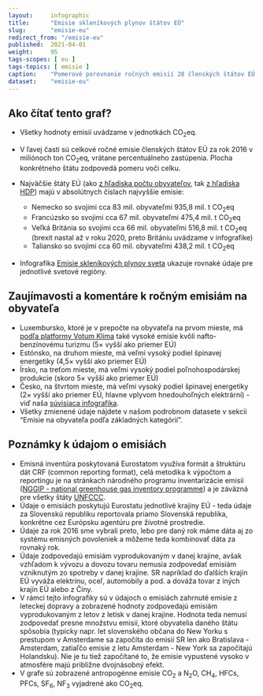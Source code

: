 ```yaml
---
layout:     infographic
title:      "Emisie skleníkových plynov štátov EÚ"
slug:       "emisie-eu"
redirect_from: "/emisie-eu"
published:  2021-04-01
weight:     95
tags-scopes: [ eu ]
tags-topics: [ emisie ]
caption:    "Pomerové porovnanie ročných emisií 28 členských štátov EÚ a prepočet na obyvateľa."
dataset:    "emisie-eu"
---
```


## Ako čítať tento graf?

* Všetky hodnoty emisií uvádzame v jednotkách <glossary id="co2eq">CO<sub>2</sub>eq</glossary>.
* V ľavej časti sú celkové ročné emisie členských štátov EÚ za rok 2016 v miliónoch ton CO<sub>2</sub>eq, vrátane percentuálneho zastúpenia. Plocha konkrétneho štátu zodpovedá pomeru voči celku.
* Najväčšie štáty EÚ (ako [z hľadiska počtu obyvateľov](https://en.wikipedia.org/wiki/List_of_European_Union_member_states_by_population), tak [z hľadiska HDP](https://en.wikipedia.org/wiki/List_of_sovereign_states_in_Europe_by_GDP_(nominal))) majú v absolútnych číslach najvyššie emisie:
  * Nemecko so svojimi cca 83 mil. obyvateľmi 935,8 mil. t CO<sub>2</sub>eq
  * Francúzsko so svojimi cca 67 mil. obyvateľmi 475,4 mil. t CO<sub>2</sub>eq
  * Veľká Británia so svojimi cca 66 mil. obyvateľmi 516,8 mil. t CO<sub>2</sub>eq (brexit nastal až v roku 2020, preto Britániu uvádzame v infografike)
  * Taliansko so svojimi cca 60 mil. obyvateľmi 438,2 mil. t CO<sub>2</sub>eq

* Infografika [Emisie skleníkových plynov sveta](/infografiky/emisie-svet) ukazuje rovnaké údaje pre jednotlivé svetové regióny.

## Zaujímavosti a komentáre k ročným emisiám na obyvateľa

* Luxembursko, ktoré je v prepočte na obyvateľa na prvom mieste, má [podľa platformy Votum Klima](https://today.rtl.lu/news/luxembourg/a/1184731.html) také vysoké emisie kvôli nafto-benzínovému turizmu (5× vyšší ako priemer EÚ)
* Estónsko, na druhom mieste, má veľmi vysoký podiel špinavej energetiky (4,5× vyšší ako priemer EÚ)
* Írsko, na treťom mieste, má veľmi vysoký podiel poľnohospodárskej produkcie (skoro 5× vyšší ako priemer EÚ)
* Česko, na štvrtom mieste, má veľmi vysoký podiel špinavej energetiky (2× vyšší ako priemer EÚ, hlavne vplyvom hnedouhoľných elektrární) - viď naša [súvisiaca infografika](/infografiky/emise-cr-detail).
* Všetky zmienené údaje nájdete v našom podrobnom datasete v sekcii “Emisie na obyvateľa podľa základných kategórií”.

## Poznámky k údajom o emisiách

* Emisná inventúra poskytovaná Eurostatom využíva formát a štruktúru dát CRF (common reporting format), celá metodika k výpočtom a reportingu je na stránkach národného programu inventarizácie emisií ([NGGIP - national greenhouse gas inventory programme](https://www.ipcc-nggip.iges.or.jp/)) a je záväzná pre všetky štáty [UNFCCC](https://cs.wikipedia.org/wiki/R%C3%A1mcov%C3%A1_%C3%BAmluva_OSN_o_zm%C4%9Bn%C4%9B_klimatu).
* Údaje o emisiách poskytujú Eurostatu jednotlivé krajiny EÚ - teda údaje za Slovenskú republiku reportovala priamo Slovenská republika, konkrétne cez Európsku agentúru pre životné prostredie.
* Údaje za rok 2016 sme vybrali preto, lebo pre daný rok máme dáta aj zo systému emisných povoleniek a môžeme teda kombinovať dáta za rovnaký rok.
* Údaje zodpovedajú emisiám vyprodukovaným v danej krajine, avšak vzhľadom k vývozu a dovozu tovaru nemusia zodpovedať emisiám vzniknutým zo spotreby v danej krajine. SR napríklad do ďalších krajín EÚ vyváža elektrinu, oceľ, automobily a pod. a dováža tovar z iných krajín EÚ alebo z Číny.
* V rámci tejto infografiky sú v údajoch o emisiách zahrnuté emisie z leteckej dopravy a zobrazené hodnoty zodpovedajú emisiám vyprodukovaným z letov z letísk v danej krajine. Hodnota teda nemusí zodpovedať presne množstvu emisií, ktoré obyvatelia daného štátu spôsobia (typicky napr. let slovenského občana do New Yorku s prestupom v Amsterdame sa započíta do emisií SR len ako Bratislava - Amsterdam, zatiaľčo emisie z letu Amsterdam - New York sa započítajú Holandsku). Nie je tu tiež započítané to, že emisie vypustené vysoko v atmosfére majú približne dvojnásobný efekt.
* V grafe sú zobrazené <glossary id="antropogennisklenikoveplyny">antropogénne emisie</glossary> CO<sub>2</sub> a N<sub>2</sub>O, CH<sub>4</sub>, HFCs, PFCs, SF<sub>6</sub>, NF<sub>3</sub> vyjadrené ako <glossary id="co2eq">CO<sub>2</sub>eq</glossary>.
